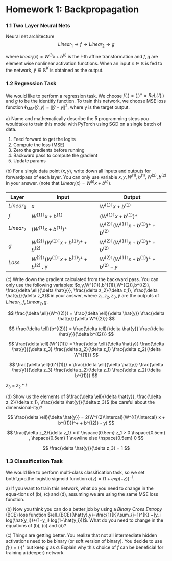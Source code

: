 # Homework 1: Backpropagation

### 1.1 Two Layer Neural Nets
Neural net architecture
$$
Linear_1 \rightarrow f \rightarrow Linear_2 \rightarrow g
$$

where $linear_{i}(x) = W^{(i)}x + b^{(i)}$ is the $i$-th affine transformation and $f,g$ are element wise nonlinear activation functions. When an input $x \in \mathbb{R}$ is fed to the network, $\hat{y} \in \mathbb{R}^K$ is obtained as the output.

### 1.2 Regression Task
We would like to perform a regression task. We choose $f(.) = (.)^+ = ReLU(.)$ and $g$ to be the identitiy function. To train this network, we choose MSE loss function $\ell_{MSE}( \hat{y},y )= \| \hat{y}-y \|^2$, where y is the target output.

a) Name and mathematically describe the 5 programming steps you wouldtake to train this model with PyTorch using SGD on a single batch of data.
1. Feed forward to get the logits
2. Compute the loss (MSE)
3. Zero the gradients before running
4. Backward pass to compute the gradient
5. Update params

(b)  For a single data point $(x,y)$, write down all inputs and outputs for forwardpass of each layer. You can only use variable $x,y,W^{(1)},b^{(1)},W^{(2)},b^{(2)}$ in your answer. (note that $Linear_i(x)=W^{(i)}x+b^{(i)}$).

| Layer      | Input                                          | Output                                         |
| ---------- | ---------------------------------------------- | ---------------------------------------------- |
| $Linear_1$ | $x$                                            | $W^{(1)\intercal} x + b^{(1)}$                          |
| $f$        | $W^{(1)\intercal} x + b^{(1)}$                 | $(W^{(1)\intercal} x + b^{(1)})^+$                      |
| $Linear_2$ | $(W^{(1)} x + b^{(1)})^+$                      | $W^{(2)\intercal}(W^{(1)\intercal} x + b^{(1)})^+ + b^{(2)}$     |
| $g$        | $W^{(2)\intercal}(W^{(1)\intercal} x + b^{(1)})^+ + b^{(2)}$     | $W^{(2)\intercal}(W^{(1)\intercal} x + b^{(1)})^+ + b^{(2)}$     |
| $Loss$     | $W^{(2)\intercal}(W^{(1)\intercal} x + b^{(1)})^+ + b^{(2)}$ , y | $W^{(2)\intercal}(W^{(1)\intercal} x + b^{(1)})^+ + b^{(2)} - y$ |


(c)  Write down the gradient calculated from the backward pass.  You can only use the following variables: $x,y,W^{(1)},b^{(1)},W^{(2)},b^{(2)}, \frac{\delta \ell}{\delta \hat{y}}, \frac{\delta z_2}{\delta z_1}, \frac{\delta \hat{y}}{\delta z_3}$ in your answer, where $z_1,z_2,z_3,\hat{y}$ are the outputs of $Linear_1,f,Linear_2,g$.

$$
\frac{\delta \ell}{W^{(2)}} = \frac{\delta \ell}{\delta \hat{y}}  \frac{\delta \hat{y}}{\delta W^{(2)}}
$$

$$
\frac{\delta \ell}{b^{(2)}} = \frac{\delta \ell}{\delta \hat{y}}  \frac{\delta \hat{y}}{\delta b^{(2)}}
$$

$$
\frac{\delta \ell}{W^{(1)}} = \frac{\delta \ell}{\delta \hat{y}}  \frac{\delta \hat{y}}{\delta z_3}   \frac{\delta z_2}{\delta z_1}  \frac{\delta z_2}{\delta W^{(1)}}
$$

$$
\frac{\delta \ell}{b^{(1)}} = \frac{\delta \ell}{\delta \hat{y}}  \frac{\delta \hat{y}}{\delta z_3}  \frac{\delta z_2}{\delta z_1} \frac{\delta z_2}{\delta b^{(1)}}
$$

$z_3$ = $z_2 * I$

(d)  Show us the elements of $\frac{\delta \ell}{\delta \hat{y}}, \frac{\delta z_2}{\delta z_1}, \frac{\delta \hat{y}}{\delta z_3}$ (be careful about the dimensional-ity)?

$$
\frac{\delta \ell}{\delta \hat{y}} = 2(W^{(2)\intercal}(W^{(1)\intercal} x + b^{(1)})^+ + b^{(2)} - y)
$$

$$
\frac{\delta z_2}{\delta z_1} = if \hspace{0.5em} z_1 > 0 \hspace{0.5em} , \hspace{0.5em} 1 
\newline else \hspace{0.5em} 0
$$

$$
\frac{\delta \hat{y}}{\delta z_3} = 1
$$

### 1.3 Classification Task

We would like to perform multi-class classification task, so we set bothf,g=σ,the logistic sigmoid function $σ(z)=(1+exp(−z))^{−1}$.

a)  If you want to train this network, what do you need to change in the equa-tions of (b), (c) and (d), assuming we are using the same MSE loss function.

(b)  Now you think you can do a better job by using a $Binary \ Cross \ Entropy$ (BCE) loss function $\ell_{BCE}(\hat{y},y)=\frac{1}{K}\sum_{i=1}^{K} −[y_i log(\hat{y_i})+(1−y_i) log(1−\hat{y_i})]$. What do you need to change in the equations of (b), (c) and (d)?

(c)  Things are getting better.  You realize that not all intermediate hidden activations need to be binary (or soft version of binary).  You decide to use $f(·)=(·)^+$ but keep $g$ as σ. Explain why this choice of $f$ can be beneficial for training a (deeper) network.